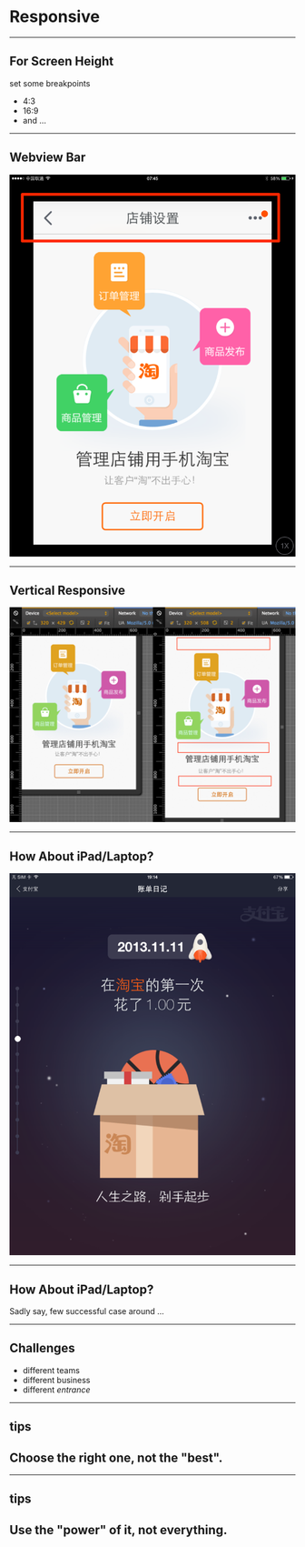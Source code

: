# Responsive

----

## For Screen Height

set some breakpoints

- 4:3
- 16:9
- and ...

----

## Webview Bar

![](images/webviewbar.png)

----

## Vertical Responsive

![](images/responsive.png)

----

## How About iPad/Laptop?

![](images/ipad.png)

----

## How About iPad/Laptop?

Sadly say, few successful case around ...

----

## Challenges

- different teams
- different business
- different *entrance*

----

## tips

## **Choose the right one, not the "best".**

----

## tips

## **Use the "power" of it, not everything.**

